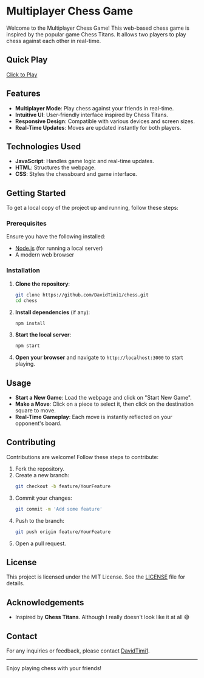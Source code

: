 
# Multiplayer Chess Game

Welcome to the Multiplayer Chess Game! This web-based chess game is inspired by the popular game Chess Titans. It allows two players to play chess against each other in real-time.

## Quick Play
[Click to Play](https://raw.githack.com/DavidTimi1/Chess/chess1/Chess.html?min=1)

## Features

- **Multiplayer Mode**: Play chess against your friends in real-time.
- **Intuitive UI**: User-friendly interface inspired by Chess Titans.
- **Responsive Design**: Compatible with various devices and screen sizes.
- **Real-Time Updates**: Moves are updated instantly for both players.

## Technologies Used

- **JavaScript**: Handles game logic and real-time updates.
- **HTML**: Structures the webpage.
- **CSS**: Styles the chessboard and game interface.

## Getting Started

To get a local copy of the project up and running, follow these steps:

### Prerequisites

Ensure you have the following installed:

- [Node.js](https://nodejs.org/) (for running a local server)
- A modern web browser

### Installation

1. **Clone the repository**:
   ```bash
   git clone https://github.com/DavidTimi1/chess.git
   cd chess

2. **Install dependencies** (if any):
   ```bash
   npm install
   ```

3. **Start the local server**:
   ```bash
   npm start
   ```

4. **Open your browser** and navigate to `http://localhost:3000` to start playing.

## Usage

- **Start a New Game**: Load the webpage and click on "Start New Game".
- **Make a Move**: Click on a piece to select it, then click on the destination square to move.
- **Real-Time Gameplay**: Each move is instantly reflected on your opponent's board.

## Contributing

Contributions are welcome! Follow these steps to contribute:

1. Fork the repository.
2. Create a new branch:
   ```bash
   git checkout -b feature/YourFeature
   ```
3. Commit your changes:
   ```bash
   git commit -m 'Add some feature'
   ```
4. Push to the branch:
   ```bash
   git push origin feature/YourFeature
   ```
5. Open a pull request.

## License

This project is licensed under the MIT License. See the [LICENSE](LICENSE) file for details.

## Acknowledgements

- Inspired by **Chess Titans**.
  Although I really doesn't look like it at all 😅

## Contact

For any inquiries or feedback, please contact [DavidTimi1](https://github.com/DavidTimi1).

---

Enjoy playing chess with your friends!
